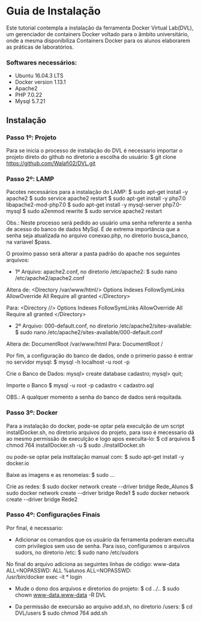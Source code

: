 # Guia de Instalação

Este tutorial contempla a instalação da ferramenta Docker Virtual Lab(DVL), um gerenciador de containers Docker voltado para o âmbito universitário, onde a mesma disponibiliza Containers Docker para os alunos elaborarem as práticas de laboratórios.

### Softwares necessários:
- Ubuntu 16.04.3 LTS
- Docker version 1.13.1
- Apache2
- PHP 7.0.22
- Mysql 5.7.21

## Instalação

### Passo 1º: Projeto
Para se inicia o processo de instalação do DVL é necessario importar o projeto direto do github no diretorio a escolha do usuário:
	$ git clone https://github.com/Walafi02/DVL.git

### Passo 2º: LAMP
Pacotes necessários para a instalação do LAMP:
	$ sudo apt-get install -y apache2
	$ sudo service apache2 restart
	$ sudo apt-get install -y php7.0 libapache2-mod-php7.0
	$ sudo apt-get install -y mysql-server php7.0-mysql
	$ sudo a2enmod rewrite
	$ sudo service apache2 restart

Obs.: Neste processo será pedido ao usuário uma senha referente a senha de acesso do banco de dados MySql. É de extrema importância que a senha seja atualizada no arquivo conexao.php, no diretorio busca_banco, na variavel $pass.

O proximo passo será alterar a pasta padrão do apache nos seguintes arquivos:
- 1º Arquivo: apache2.conf, no diretorio /etc/apache2:
	$ sudo nano /etc/apache2/apache2.conf

Altera de:
	<Directory /var/www/html/>
		Options Indexes FollowSymLinks
	   	AllowOverride All
	   	Require all granted
	<\/Directory>

Para:
	<Directory /<Caminho Completo do Diretorio do Projeto>/>
		Options Indexes FollowSymLinks
		AllowOverride All
		Require all granted
	<\/Directory>

- 2º Arquivo: 000-default.conf, no diretorio /etc/apache2/sites-available:
	$ sudo nano /etc/apache2/sites-available/000-default.conf

Altera de:
	DocumentRoot /var/www/html
Para:
	DocumentRoot /<Caminho Completo do Diretorio do Projeto>


Por fim, a configuração do banco de dados, onde o primerio passo é entrar no servidor mysql:
	$ mysql -h localhost -u root -p

Crie o Banco de Dados:
	mysql> create database cadastro;
	mysql> quit;

Importe o Banco
	$ mysql -u root -p cadastro < cadastro.sql

OBS.: A qualquer momento a senha do banco de dados será requitada.

### Passo 3º: Docker
Para a instalação do docker, pode-se optar pela execulção de um script installDocker.sh, no diretorio arquivos do projeto, para isso é mecessario dá ao mesmo permissão de execulção e logo apos execulta-lo:
	$ cd arquivos
	$ chmod 764 installDocker.sh 	-u
	$ sudo ./installDocker.sh

ou pode-se optar pela insttalação manual com:
	$ sudo apt-get install -y docker.io

Baixe as imagens e as renomeias:
	$ sudo ...

Crie as redes:
	$ sudo docker network create --driver bridge Rede_Alunos
	$ sudo docker network create --driver bridge Rede1
	$ sudo docker network create --driver bridge Rede2

### Passo 4º: Configurações Finais
Por final, é necessario:
- Adicionar os comandos que os usuário da ferramenta poderam execulta com privilegios sem uso de senha. Para isso, configuramos o arquivos sudors, no diretorio /etc:
	$ sudo nano /etc/sudors

No final do arquivo adiciona as seguintes linhas de código:
	www-data ALL=NOPASSWD:   ALL
	%alunos ALL=NOPASSWD: \
        	/usr/bin/docker exec -it * login

- Mude o dono dos arquivos e diretorios do projeto:
	$ cd ../..
	$ sudo chown www-data.www-data -R DVL

- Da permissão de execursão ao arquivo add.sh, no diretorio /users:
	$ cd DVL/users
	$ sudo chmod 764 add.sh